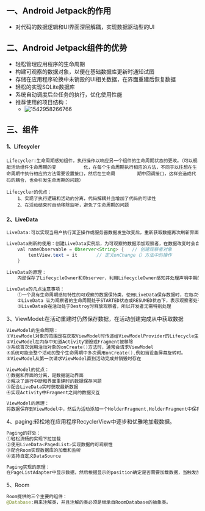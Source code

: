 ## 一、Android Jetpack的作用

- 对代码的数据逻辑和UI界面深层解耦，实现数据驱动型的UI

  

## 二、Android Jetpack组件的优势

- 轻松管理应用程序的生命周期
- 构建可观察的数据对象，以便在基础数据库更新时通知试图
- 存储在应用程序轮换中未销毁的UI相关数据，在界面重建后恢复数据
- 轻松的实现SQLite数据库
- 系统自动调度后台任务的执行，优化使用性能
- 推荐使用的项目结构：
  - ![1542958266766](C:\Users\YANGXI~1\AppData\Local\Temp\1542958266766.png)

## 三、组件

#### 1、Lifecycler

```
Lifecycler:生命周期感知组件，执行操作以响应另一个组件的生命周期状态的更改。（可以舰艇活动组件生命周期的变			化，在每个生命周期执行相应的方法，不同于以往想在生命周期中执行相应的方法需要设置接口，然后在生命周		 期中回调接口，这样会造成代码的耦合，也会引发生命周期的问题）

Lifecycler的优点：
	1、实现了执行逻辑和活动的分离，代码解耦并且增加了代码的可读性
	2、在活动结束时自动移除监听，避免了生命周期的问题

```

#### 2、LiveData

```java
LiveData:可以实现当用户执行某正操作或服务器数据发生改变后，重新获取数据再次刷新界面的UI。解决了数据显示和刷		   新的问题。

LiveData刷新的使用：创建LiveData实例后，为可观察的数据添加观察者，在数据改变时会自动回调观察者。
    val nameObservable = Observer<String> {   // 创建观察者对象
        textView.text = it       // 定义onChange（）方法中的操作
    }
    
LiveData的原理：
	内部保存了LifecycleOwner和Observer，利用LifecycleOwner感知并处理声明中期的变化，Observer在数据改变		时遍历所有观察者并回调方法
	
LiveData的几点注意事项：
	①一个具有生命周期感知特性的可观察的数据保持类，使用LiveData保存数据时，在每次订阅或数据更新时会自动回调	设置的观察者从而更新数据，真正的实现了数据驱动的效果
	②LiveData 认为观察者的生命周期处于STARTED状态或RESUMED状态下，表示观察者处于活动状态，LiveData只通知	  活跃的观察者关于更新
	③LiveData会在活动处于Destroy时释放观察者，所以开发者无需特别处理
```

3、ViewModel:在活动重建时仍然保存数据，在活动创建完成从中获取数据

```java
ViewModel的生命周期：
①ViewModel对象的范围是在获取ViewModel时传递给ViewModelProvider的Lifecycle生命周期
②ViewModel在内存中知道Activity销毁或Fragment被移除
③系统首次调用活动对象的onCreate()方法时，通常会请求ViewModel
④系统可能会整个活动的整个生命周期中多次调用onCreate(),例如当设备屏幕旋转时。
⑤ViewModel从第一次请求ViewModel直到活动完成并销毁时存在

ViewModel的优点：
①数据和界面的分离，是数据驱动界面
②解决了运行中断和界面重建时的数据保存问题
③配合LiveData实时获取最新数据
④实现Activity中Fragment之间的数据交互

ViewModel的原理：
将数据保存到ViewModel中，然后为活动添加一个HolderFragment,HolderFragment中保存了ViewStore的实例，ViewStore中使用Map保存了ViewModel,从而在活动重新创建时获取原来的ViewModel.
```

4、paging:轻松地在应用程序RecyclerView中逐步和优雅地加载数据。

```java
Paging的好处：
①轻松流畅的实现下拉加载
②使用LiveData<PagedList>实现数据的可观察性
③配合Room实现数据库的加载和监听
④支持自定义DataSource

Paging实现的原理：
在PageListAdapter中显示数据，然后根据显示的position确定是否需要加载数据，当触发加载数据时，PagedList调用DataSource中配置的方法加载数据，并将数据传递到Adapter刷新UI
```

5、Room

```java
Room提供的三个主要的组件：
@Database:用来注解类，并且注解的类必须是继承自RoomDatabase的抽象类。
```

